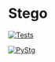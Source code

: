 # Stego

[![Tests](https://github.com/iccet/stego/actions/workflows/tests.yml/badge.svg)](https://github.com/iccet/stego/actions/workflows/tests.yml)

[![PyStg](https://github.com/iccet/stego/actions/workflows/pystg.yml/badge.svg)](https://github.com/iccet/stego/actions/workflows/pystg.yml)